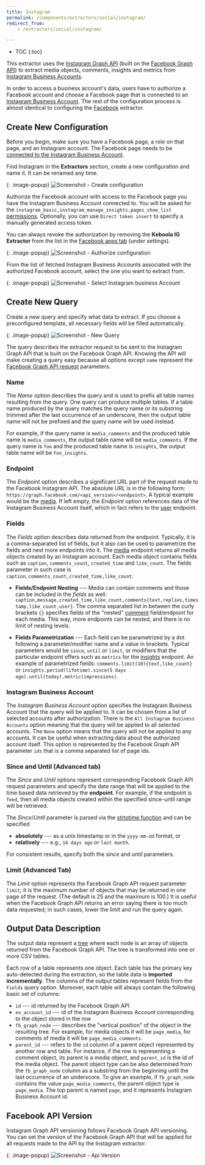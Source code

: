 ```yaml
---
title: Instagram
permalink: /components/extractors/social/instagram/
redirect_from:
    - /extractors/social/instagram/

---
```


* TOC
{:toc}

This extractor uses the [Instagram Graph API](https://developers.facebook.com/docs/instagram-api) (built on the 
[Facebook Graph API](https://developers.facebook.com/docs/graph-api)) to extract media objects, comments, insights 
and metrics from [Instagram Business Accounts](https://business.instagram.com/getting-started). 

In order to access a business account's data, users have to authorize a Facebook account and choose a Facebook page 
that is connected to an [Instagram Business Account](https://business.instagram.com/getting-started). The rest of 
the configuration process is almost identical to configuring the [Facebook](/components/extractors/social/facebook/) extractor.

## Create New Configuration
Before you begin, make sure you have a Facebook page, a role on that page, and an Instagram account. The Facebook 
page needs to be [connected to the Instagram Business Account](https://developers.facebook.com/docs/instagram-api/getting-started#connect).

Find Instagram in the **Extractors** section, create a new configuration and name it. It can be renamed any time.

{: .image-popup}
![Screenshot - Create configuration](/components/extractors/social/instagram/createconfig.png)

Authorize the Facebook account with access to the Facebook page you have the Instagram Business Account connected to.
You will be asked for the `instagram_basic,instagram_manage_insights,pages_show_list` [permissions](https://developers.facebook.com/docs/facebook-login/permissions).
Optionally, you can use `Direct token insert` to specify a manually generated access token.

You can always revoke the authorization by removing the **Keboola IG Extractor** from the list
in the [Facebook apps tab](https://www.facebook.com/settings?tab=applications) (under settings).

{: .image-popup}
![Screenshot - Authorize configuration](/components/extractors/social/instagram/authorizefb.png)

From the list of fetched Instagram Business Accounts associated with the authorized Facebook account, select 
the one you want to extract from.

{: .image-popup}
![Screenshot - Select Instagram business Account](/components/extractors/social/instagram/selectpages.png)

## Create New Query
Create a new query and specify what data to extract. If you choose a preconfigured template,
all necessary fields will be filled automatically.

{: .image-popup}
![Screenshot - New Query](/components/extractors/social/instagram/newquery.png)

The query describes the extractor request to be sent to the Instagram Graph API that is built on the Facebook 
Graph API. Knowing the API will make creating a query easy because all options except `name` represent the 
[Facebook Graph API request](https://developers.facebook.com/docs/graph-api/using-graph-api) parameters.

### Name
The *Name* option describes the query and is used to prefix all table names resulting from the query.
One query can produce multiple tables. If a table name produced by the query matches the query name or
its substring trimmed after the last occurrence of an underscore, then the output table name will not be
prefixed and the query name will be used instead.

For example, if the query name is `media_comments` and the produced table name is `media_comments`, the output
table name will be `media_comments`. If the query name is `foo` and the produced table name is `insights`,
the output table name will be `foo_insights`.

### Endpoint
The *Endpoint* option describes a significant URL part of the request made to the Facebook Instagram API.
The absolute URL is in the following form: `https://graph.facebook.com/<api_version>/<endpoint>`.
A typical example would be the [media](https://developers.facebook.com/docs/instagram-api/reference/media).
If left empty, the *Endpoint* option references data of the Instagram Business Account itself, which in fact 
refers to the [user](https://developers.facebook.com/docs/instagram-api/reference/user) endpoint.

### Fields
The *Fields* option describes data returned from the endpoint. Typically, it is a comma-separated list of
fields, but it also can be used to parametrize the fields and nest more endpoints into it.
The [media](https://developers.facebook.com/docs/instagram-api/reference/media#metadata) endpoint returns all
media objects created by an Instagram account. Each media object contains fields such as `caption`, `comments_count`, `created_time`
and `like_count`. The fields parameter in such case is `caption,comments_count,created_time,like_count`.

- **Fields/Endpoint Nesting** ---
    Media can contain comments and those can be included in the *fields* as well: `caption,message,created_time,like_count,comments{text,replies,timestamp,like_count,user}`. The comma separated list in between the curly brackets `{}` specifies fields of the "nested" [comment](https://developers.facebook.com/docs/instagram-api/reference/comment#reading) field/endpoint for each media. This way, more endpoints can be nested, and there is no limit of nesting levels.

- **Fields Parametrization** ---
    Each field can be parametrized by a dot following a parameter/modifier name and a value in brackets.
    Typical parameters would be `since`, `until` or `limit`,
    or modifiers that the particular endpoint offers such as `metrics` for the [insights](https://developers.facebook.com/docs/instagram-api/reference/user/insights) endpoint.
    An example of parametrized fields: `comments.limit(10){text,like_count}` or `insights.period(lifetime).since(5 days ago).until(today).metric(impressions)`.

### Instagram Business Account
The *Instagram Business Account* option specifies the Instagram Business Account that the query will be applied to. It can be chosen from a
list of selected accounts after authorization. There is the `All Instagram Business Accounts` option meaning that the query will
be applied to all selected accounts. The `None` option means that the query will not be applied to any accounts.
It can be useful when extracting data about the authorized account itself. This option is represented
by the Facebook Graph API parameter `ids` that is a comma separated list of page ids.

### Since and Until (Advanced tab)
The *Since* and *Until* options represent corresponding Facebook Graph API request parameters and
specify the date range that will be applied to the time based data retrieved by the **endpoint**. For
example, if the endpoint is `feed`, then all media objects created within the specified since-until range will be retrieved.

The *Since*/*Until* parameter is parsed via the [strtotime function](http://php.net/manual/en/function.strtotime.php) and can be specified

- **absolutely** --- as a unix timestamp or in the `yyyy-mm-dd` format, or
- **relatively** --- e.g., `14 days ago` or `last month`.

For consistent results, specify both the *since* and *until* parameters.

### Limit (Advanced Tab)
The *Limit* option represents the Facebook Graph API request parameter `limit`; it is the maximum number
of objects that may be returned in one page of the request. (The default is 25 and the maximum is 100.)
It is useful when the Facebook Graph API returns an error saying there is too much data requested; in such
cases, lower the limit and run the query again.

## Output Data Description
The output data represent a [tree](https://en.wikipedia.org/wiki/Tree_(graph_theory)) where each node is an
array of objects returned from the Facebook Graph API. The tree is transformed into one or more CSV tables.

Each row of a table represents one object. Each table has the primary key auto-detected during the
extraction, so the table data is **imported incrementally**. The columns of the output tables represent
fields from the `Fields` query option. Moreover, each table will always contain the following basic set of columns:

- `id` --- id returned by the Facebook Graph API
- `ex_account_id` --- id of the Instagram Business Account corresponding to the object stored in the row
- `fb_graph_node` --- describes the "vertical position" of the object in the resulting tree. For example,
for media objects it will be `page_media`, for comments of media it will be
`page_media_comments`.
- `parent_id` --- refers to the `id` column of a parent object represented by another row and table.
For instance, if the row is representing a comment object, its parent is a media object, and `parent_id`
is the id of the media object. The parent object type can be also determined from the `fb_graph_node` column as a
substring from the beginning until the last occurrence of an underscore. To give an example, if
`fb_graph_node` contains the value `page_media_comments`, the parent object type is `page_media`. The
top parent is named `page`, and it represents Instagram Business Account id.


## Facebook API Version
Instagram Graph API versioning follows Facebook Graph API versioning. You can set the version of the Facebook Graph API that will be applied for all requests made to the API
by the Instagram extractor.

{: .image-popup}
![Screenshot - Api Version](/components/extractors/social/facebook/apiversion.png)
